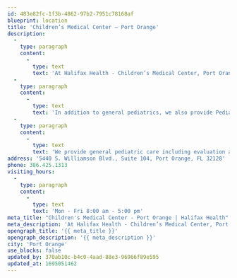 ```yaml
---
id: 483e82fc-1f3b-4862-97b2-7951c78168af
blueprint: location
title: 'Children’s Medical Center – Port Orange'
description:
  -
    type: paragraph
    content:
      -
        type: text
        text: 'At Halifax Health - Children’s Medical Center, Port Orange we are dedicated to serving the healthcare needs of children with three convenient locations to better serve you and your family.'
  -
    type: paragraph
    content:
      -
        type: text
        text: 'In addition to general pediatrics, we also provide Pediatric Rheumatology and Pediatric Infectious Disease consultations with Dr. Salman Ahmed.'
  -
    type: paragraph
    content:
      -
        type: text
        text: 'We provide general pediatric care including evaluation and treatment of both acute and chronic illness and injury, well exams and vaccinations, as well as pulmonary function testing.'
address: '5440 S. Williamson Blvd., Suite 104, Port Orange, FL 32128'
phone: 386.425.1313
visiting_hours:
  -
    type: paragraph
    content:
      -
        type: text
        text: 'Mon - Fri 8:00 am - 5:00 pm'
meta_title: "Children's Medical Center - Port Orange | Halifax Health"
meta_description: 'At Halifax Health - Children’s Medical Center, Port Orange we are dedicated to serving the healthcare needs of children with three convenient locations.'
opengraph_title: '{{ meta_title }}'
opengraph_description: '{{ meta_description }}'
city: 'Port Orange'
use_blocks: false
updated_by: 370ab10c-b4c0-4aad-88e3-96966f89e595
updated_at: 1695051462
---
```

